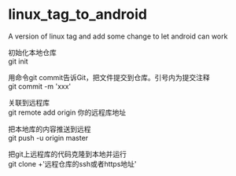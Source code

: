 # linux_tag_to_android
A version of linux tag and add some change to let android can work

初始化本地仓库  
git init 


用命令git commit告诉Git，把文件提交到仓库。引号内为提交注释  
git commit -m 'xxx'


关联到远程库  
git remote add origin 你的远程库地址


把本地库的内容推送到远程  
git push -u origin master


把git上远程库的代码克隆到本地并运行  
git clone +'远程仓库的ssh或者https地址'
